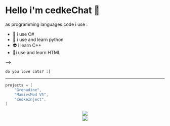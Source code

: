 # Hello i'm cedkeChat 👋

as programming languages code i use :

- 👻 i use C#
- 👾 i use and learn python
- 👽 i learn C++
- 🤯i use and learn HTML

--> 


```text
do you love cats? :]
```

---
```C#
projects = [
    "Grenadine",
    "MamiesMod V5",
    "cedkeInject",
]
```


<div align="center">
    <img align="center" src="https://github-readme-stats.vercel.app/api/top-langs/?username=cedkeChat&layout=compact&theme=github_dark&count_private=true" /><br />    
    <img align="center" src="https://github-readme-stats.vercel.app/api?username=cedkeChat&show_icons=true&theme=github_dark&count_private=true" /><br />
</div>


